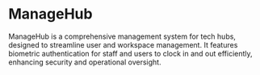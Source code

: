 # ManageHub
ManageHub is a comprehensive management system for tech hubs, designed to streamline user and workspace management. It features biometric authentication for staff and users to clock in and out efficiently, enhancing security and operational oversight.
